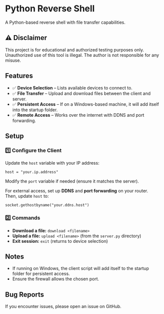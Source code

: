 <h1>Python Reverse Shell</h1>
<p>A Python-based reverse shell with file transfer capabilities.</p>

  <h2>⚠️ Disclaimer</h2>
	<p>This project is for educational and authorized testing purposes only. Unauthorized use of this tool is illegal. The author is not responsible for any misuse.</p>

  <h2>Features</h2>
	<ul>
        <li>✅ <strong>Device Selection</strong> – Lists available devices to connect to.</li>
        <li>✅ <strong>File Transfer</strong> – Upload and download files between the client and server.</li>
        <li>✅ <strong>Persistent Access</strong> – If on a Windows-based machine, it will add itself into the startup folder.</li>
        <li>✅ <strong>Remote Access</strong> – Works over the internet with DDNS and port forwarding.</li>
  </ul>

  <h2>Setup</h2>

  <h3>1️⃣ Configure the Client</h3>
    <p>Update the <code>host</code> variable with your IP address:</p>
    <pre><code>host = "your.ip.address"</code></pre>
    <p>Modify the <code>port</code> variable if needed (ensure it matches the server).</p>
    <p>For external access, set up <strong>DDNS</strong> and <strong>port forwarding</strong> on your router. Then, update <code>host</code> to:</p>
    <pre><code>socket.gethostbyname("your.ddns.host")</code></pre>


  <h3>2️⃣ Commands</h3>
    <ul>
        <li><strong>Download a file:</strong> <code>download &lt;filename&gt;</code></li>
        <li><strong>Upload a file:</strong> <code>upload &lt;filename&gt;</code> (from the <code>server.py</code> directory)</li>
        <li><strong>Exit session:</strong> <code>exit</code> (returns to device selection)</li>
    </ul>

   <h2>Notes</h2>
    <ul>
        <li>If running on Windows, the client script will add itself to the startup folder for persistent access.</li>
        <li>Ensure the firewall allows the chosen port.</li>
    </ul>

  <h2>Bug Reports</h2>
  <p>If you encounter issues, please open an issue on GitHub.</p>
